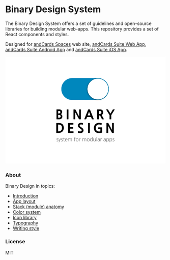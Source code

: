 # Binary Design System

The Binary Design System offers a set of guidelines and open-source libraries for building modular web-apps. This repository provides a set of React components and styles.

Designed for [andCards Spaces](https://andcards.com/s) web site, [andCards Suite Web App](https://andcards.com), [andCards Suite Android App](https://play.google.com/store/apps/details?id=com.cardscorp.contacts) and [andCards Suite iOS App](https://itunes.apple.com/us/app/andcards-suite/id1291226540?mt=8).

<img src="https://github.com/andcards/binary-ui/blob/master/cover.png" />

### About

Binary Design in topics:
- [Introduction](https://medium.com/binary-design/design-concept-65285d8d99c7)
- [App layout](https://medium.com/binary-design/app-layout-cd526b9cf52f)
- [Stack (module) anatomy](https://medium.com/binary-design/stack-anatomy-b12e77bedc74)
- [Color system](https://medium.com/binary-design/color-system-f8c7dfae7ab5)
- [Icon library](https://medium.com/binary-design/iconography-2f9d4e8deced)
- [Typography](https://medium.com/binary-design/typography-dd26f30ad590)
- [Writing style](https://medium.com/binary-design/writing-style-64490959a73c)

### License

MIT
